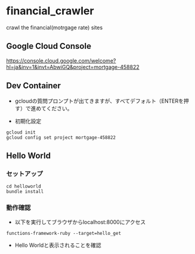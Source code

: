 # financial_crawler
crawl the financial(motrgage rate) sites

## Google Cloud Console

https://console.cloud.google.com/welcome?hl=ja&inv=1&invt=AbwiGQ&project=mortgage-458822


## Dev Container

- gcloudの質問プロンプトが出てきますが、すべてデフォルト（ENTERを押す）で進めてください。

- 初期化設定
```
gcloud init
gcloud config set project mortgage-458822
```

## Hello World

### セットアップ

```
cd helloworld
bundle install
```

### 動作確認

- 以下を実行してブラウザからlocalhost:8000にアクセス

```
functions-framework-ruby --target=hello_get
```

- Hello Worldと表示されることを確認
